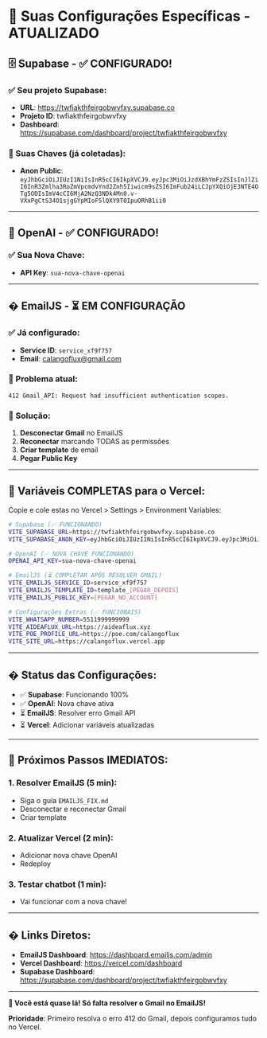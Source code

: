 # 🎯 Suas Configurações Específicas - ATUALIZADO

## 🗄️ Supabase - ✅ CONFIGURADO!

### ✅ Seu projeto Supabase:
- **URL**: https://twfiakthfeirgobwvfxy.supabase.co
- **Projeto ID**: twfiakthfeirgobwvfxy
- **Dashboard**: https://supabase.com/dashboard/project/twfiakthfeirgobwvfxy

### 🔑 Suas Chaves (já coletadas):
- **Anon Public**: `eyJhbGciOiJIUzI1NiIsInR5cCI6IkpXVCJ9.eyJpc3MiOiJzdXBhYmFzZSIsInJlZiI6InR3Zmlha3RoZmVpcmdvYnd2Znh5Iiwicm9sZSI6ImFub24iLCJpYXQiOjE3NTE4OTg5ODIsImV4cCI6MjA2NzQ3NDk4Mn0.v-VXxPgCtS34O1sjgGYpMIoF5lQXY9T0IpuORhB1ii0`

---

## 🤖 OpenAI - ✅ CONFIGURADO!

### ✅ Sua Nova Chave:
- **API Key**: `sua-nova-chave-openai`

---

## � EmailJS - ⏳ EM CONFIGURAÇÃO

### ✅ Já configurado:
- **Service ID**: `service_xf9f757`
- **Email**: calangoflux@gmail.com

### 🚨 Problema atual:
```
412 Gmail_API: Request had insufficient authentication scopes.
```

### 🔧 Solução:
1. **Desconectar Gmail** no EmailJS
2. **Reconectar** marcando TODAS as permissões
3. **Criar template** de email
4. **Pegar Public Key**

---

## 🔧 Variáveis COMPLETAS para o Vercel:

Copie e cole estas no Vercel > Settings > Environment Variables:

```bash
# Supabase (✅ FUNCIONANDO)
VITE_SUPABASE_URL=https://twfiakthfeirgobwvfxy.supabase.co
VITE_SUPABASE_ANON_KEY=eyJhbGciOiJIUzI1NiIsInR5cCI6IkpXVCJ9.eyJpc3MiOiJzdXBhYmFzZSIsInJlZiI6InR3Zmlha3RoZmVpcmdvYnd2Znh5Iiwicm9sZSI6ImFub24iLCJpYXQiOjE3NTE4OTg5ODIsImV4cCI6MjA2NzQ3NDk4Mn0.v-VXxPgCtS34O1sjgGYpMIoF5lQXY9T0IpuORhB1ii0

# OpenAI (✅ NOVA CHAVE FUNCIONANDO)
OPENAI_API_KEY=sua-nova-chave-openai

# EmailJS (⏳ COMPLETAR APÓS RESOLVER GMAIL)
VITE_EMAILJS_SERVICE_ID=service_xf9f757
VITE_EMAILJS_TEMPLATE_ID=template_[PEGAR_DEPOIS]
VITE_EMAILJS_PUBLIC_KEY=[PEGAR_NO_ACCOUNT]

# Configurações Extras (✅ FUNCIONAIS)
VITE_WHATSAPP_NUMBER=5511999999999
VITE_AIDEAFLUX_URL=https://aideaflux.xyz
VITE_POE_PROFILE_URL=https://poe.com/calangoflux
VITE_SITE_URL=https://calangoflux.vercel.app
```

---

## � Status das Configurações:

- ✅ **Supabase**: Funcionando 100%
- ✅ **OpenAI**: Nova chave ativa
- ⏳ **EmailJS**: Resolver erro Gmail API
- ⏳ **Vercel**: Adicionar variáveis atualizadas

---

## 🚀 Próximos Passos IMEDIATOS:

### 1. **Resolver EmailJS** (5 min):
   - Siga o guia `EMAILJS_FIX.md`
   - Desconectar e reconectar Gmail
   - Criar template

### 2. **Atualizar Vercel** (2 min):
   - Adicionar nova chave OpenAI
   - Redeploy

### 3. **Testar chatbot** (1 min):
   - Vai funcionar com a nova chave!

---

## � Links Diretos:

- **EmailJS Dashboard**: https://dashboard.emailjs.com/admin
- **Vercel Dashboard**: https://vercel.com/dashboard
- **Supabase Dashboard**: https://supabase.com/dashboard/project/twfiakthfeirgobwvfxy

---

**🦎 Você está quase lá! Só falta resolver o Gmail no EmailJS!**

**Prioridade**: Primeiro resolva o erro 412 do Gmail, depois configuramos tudo no Vercel.